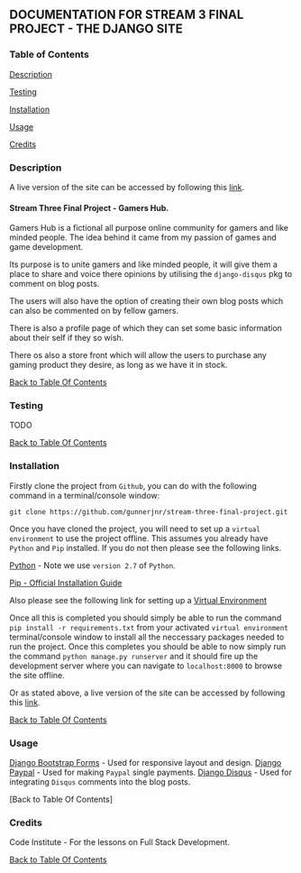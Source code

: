 DOCUMENTATION FOR STREAM 3 FINAL PROJECT - THE DJANGO SITE
----------------------------------------------------------

### Table of Contents

[Description](#description)

[Testing](#testing)

[Installation](#installation)

[Usage](#usage)

[Credits](#credits)

### Description

A live version of the site can be accessed by following this [link](https://gamershub.herokuapp.com/).

#### Stream Three Final Project - Gamers Hub.

Gamers Hub is a fictional all purpose online community for gamers and like minded people. The idea behind it came from my passion of games and game development. 

Its purpose is to unite gamers and like minded people, it will give them a place to share and voice there opinions by utilising the `django-disqus` pkg to comment on blog posts. 

The users will also have the option of creating their own blog posts which can also be commented on by fellow gamers. 

There is also a profile page of which they can set some basic information about their self if they so wish. 

There os also a store front which will allow the users to purchase any gaming product they desire, as long as we have it in stock.

[Back to Table Of Contents](#table-of-contents)

### Testing

TODO

[Back to Table Of Contents](#table-of-contents)

### Installation

Firstly clone the project from `Github`, you can do with the following command in a terminal/console window:

`git clone https://github.com/gunnerjnr/stream-three-final-project.git`

Once you have cloned the project, you will need to set up a `virtual environment` to use the project offline. This assumes you already have `Python` and `Pip` installed. If you do not then please see the following links. 

[Python](https://www.python.org/downloads/) - Note we use `version 2.7` of `Python`.

[Pip - Official Installation Guide](https://pip.pypa.io/en/latest/installing/)

Also please see the following link for setting up a [Virtual Environment](http://docs.python-guide.org/en/latest/dev/virtualenvs/#lower-level-virtualenv)

Once all this is completed you should simply be able to run the command `pip install -r requirements.txt` from your activated `virtual environment` terminal/console window to install all the neccessary packages needed to run the project. Once this completes you should be able to now simply run the command `python manage.py runserver` and it should fire up the development server where you can navigate to `localhost:8000` to browse the site offline.

Or as stated above, a live version of the site can be accessed by following this [link](https://gamershub.herokuapp.com/).

[Back to Table Of Contents](#table-of-contents)

### Usage

[Django Bootstrap Forms](https://django-bootstrap-form.readthedocs.io/en/latest/) - Used for responsive layout and design.
[Django Paypal](https://django-paypal.readthedocs.io/en/latest/) - Used for making `Paypal` single payments.
[Django Disqus](https://django-disqus.readthedocs.io/en/latest/) - Used for integrating `Disqus` comments into the blog posts.

[Back to Table Of Contents]

### Credits

Code Institute - For the lessons on Full Stack Development.

[Back to Table Of Contents](#table-of-contents)
